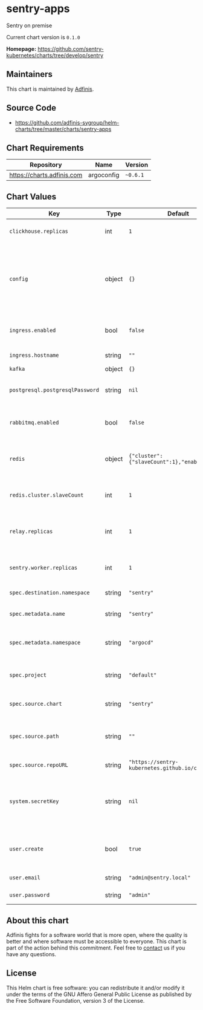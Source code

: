 sentry-apps
===========
Sentry on premise

Current chart version is `0.1.0`


**Homepage:** <https://github.com/sentry-kubernetes/charts/tree/develop/sentry>


## Maintainers
This chart is maintained by [Adfinis](https://adfinis.com/?pk_campaign=github&pk_kwd=helm-charts).


## Source Code

* <https://github.com/adfinis-sygroup/helm-charts/tree/master/charts/sentry-apps>


## Chart Requirements


| Repository | Name | Version |
|------------|------|---------|
| https://charts.adfinis.com | argoconfig | `~0.6.1` |
## Chart Values


| Key | Type | Default | Description |
|-----|------|---------|-------------|
| `clickhouse.replicas` | int | `1` | total number of clickhouse replicas |
| `config` | object | `{}` | extra configuration for some config maps @defaults -- See [values.yaml](https://github.com/sentry-kubernetes/charts/tree/develop/sentry) of upstream project |
| `ingress.enabled` | bool | `false` | if true, enables the ingress configuration. |
| `ingress.hostname` | string | `""` | hostname to use |
| `kafka` | object | `{}` |  |
| `postgresql.postgresqlPassword` | string | `nil` | password used to access the database |
| `rabbitmq.enabled` | bool | `false` | enable RabbitMQ Redis will be used instead. |
| `redis` | object | `{"cluster":{"slaveCount":1},"enabled":true}` | Redis settigs @defaults -- See [bitnami/redis](https://github.com/bitnami/charts/tree/master/bitnami/redis) chart |
| `redis.cluster.slaveCount` | int | `1` | number of followers in the Redis cluster |
| `relay.replicas` | int | `1` | total number of relay replicas (use 0 when bootstrapping) |
| `sentry.worker.replicas` | int | `1` | total number of sentry worker replicas |
| `spec.destination.namespace` | string | `"sentry"` | namespace for Sentry |
| `spec.metadata.name` | string | `"sentry"` | name for the ArgoCD application |
| `spec.metadata.namespace` | string | `"argocd"` | namespace for the ArgoCD application |
| `spec.project` | string | `"default"` | project to deploy the ArgoCD application to |
| `spec.source.chart` | string | `"sentry"` | name of the Chart for Sentry |
| `spec.source.path` | string | `""` | path of the Chart for Sentry when using Git repository |
| `spec.source.repoURL` | string | `"https://sentry-kubernetes.github.io/charts"` | Chart museum to get Sentry |
| `system.secretKey` | string | `nil` | secret key used for the session. Changing it invalidates all the current sessions. |
| `user.create` | bool | `true` | if true, creates the user defined by email and password. |
| `user.email` | string | `"admin@sentry.local"` | Admin user email |
| `user.password` | string | `"admin"` | Admin user password |

## About this chart

Adfinis fights for a software world that is more open, where the quality is
better and where software must be accessible to everyone. This chart
is part of the action behind this commitment. Feel free to
[contact](https://adfinis.com/kontakt/?pk_campaign=github&pk_kwd=helm-charts)
us if you have any questions.

## License

This Helm chart is free software: you can redistribute it and/or modify it under the terms
of the GNU Affero General Public License as published by the Free Software Foundation,
version 3 of the License.
